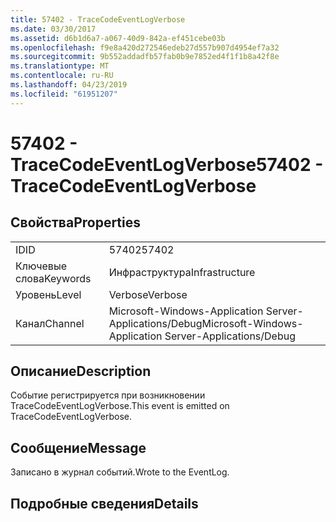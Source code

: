 ```yaml
---
title: 57402 - TraceCodeEventLogVerbose
ms.date: 03/30/2017
ms.assetid: d6b1d6a7-a067-40d9-842a-ef451cebe03b
ms.openlocfilehash: f9e8a420d272546edeb27d557b907d4954ef7a32
ms.sourcegitcommit: 9b552addadfb57fab0b9e7852ed4f1f1b8a42f8e
ms.translationtype: MT
ms.contentlocale: ru-RU
ms.lasthandoff: 04/23/2019
ms.locfileid: "61951207"
---
```

# <a name="57402---tracecodeeventlogverbose"></a><span data-ttu-id="23ebd-102">57402 - TraceCodeEventLogVerbose</span><span class="sxs-lookup"><span data-stu-id="23ebd-102">57402 - TraceCodeEventLogVerbose</span></span>
## <a name="properties"></a><span data-ttu-id="23ebd-103">Свойства</span><span class="sxs-lookup"><span data-stu-id="23ebd-103">Properties</span></span>  
  
|||  
|-|-|  
|<span data-ttu-id="23ebd-104">ID</span><span class="sxs-lookup"><span data-stu-id="23ebd-104">ID</span></span>|<span data-ttu-id="23ebd-105">57402</span><span class="sxs-lookup"><span data-stu-id="23ebd-105">57402</span></span>|  
|<span data-ttu-id="23ebd-106">Ключевые слова</span><span class="sxs-lookup"><span data-stu-id="23ebd-106">Keywords</span></span>|<span data-ttu-id="23ebd-107">Инфраструктура</span><span class="sxs-lookup"><span data-stu-id="23ebd-107">Infrastructure</span></span>|  
|<span data-ttu-id="23ebd-108">Уровень</span><span class="sxs-lookup"><span data-stu-id="23ebd-108">Level</span></span>|<span data-ttu-id="23ebd-109">Verbose</span><span class="sxs-lookup"><span data-stu-id="23ebd-109">Verbose</span></span>|  
|<span data-ttu-id="23ebd-110">Канал</span><span class="sxs-lookup"><span data-stu-id="23ebd-110">Channel</span></span>|<span data-ttu-id="23ebd-111">Microsoft-Windows-Application Server-Applications/Debug</span><span class="sxs-lookup"><span data-stu-id="23ebd-111">Microsoft-Windows-Application Server-Applications/Debug</span></span>|  
  
## <a name="description"></a><span data-ttu-id="23ebd-112">Описание</span><span class="sxs-lookup"><span data-stu-id="23ebd-112">Description</span></span>  
 <span data-ttu-id="23ebd-113">Событие регистрируется при возникновении TraceCodeEventLogVerbose.</span><span class="sxs-lookup"><span data-stu-id="23ebd-113">This event is emitted on TraceCodeEventLogVerbose.</span></span>  
  
## <a name="message"></a><span data-ttu-id="23ebd-114">Сообщение</span><span class="sxs-lookup"><span data-stu-id="23ebd-114">Message</span></span>  
 <span data-ttu-id="23ebd-115">Записано в журнал событий.</span><span class="sxs-lookup"><span data-stu-id="23ebd-115">Wrote to the EventLog.</span></span>  
  
## <a name="details"></a><span data-ttu-id="23ebd-116">Подробные сведения</span><span class="sxs-lookup"><span data-stu-id="23ebd-116">Details</span></span>
